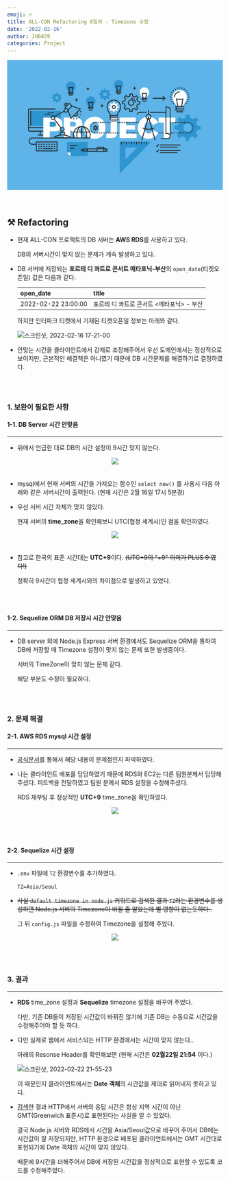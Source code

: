 ```yaml
---
emoji: 🔥
title: ALL-CON Refactoring 8일차 - Timezone 수정
date: '2022-02-16'
author: JH8459
categories: Project
---
```


![github-blog.png](../../assets/common/project.jpeg)

<br>

## ⚒️ Refactoring

- 현재 ALL-CON 프로젝트의 DB 서버는 **AWS RDS**를 사용하고 있다.

  DB의 서버시간이 맞지 않는 문제가 계속 발생하고 있다.

- DB 서버에 저장되는 **포르테 디 콰트로 콘서트 메타포닉-부산**의 `open_date`(티켓오픈일) 값은 다음과 같다.

  | open_date           | title                                     |
  | ------------------- | ----------------------------------------- |
  | 2022-02-22 23:00:00 | 포르테 디 콰트로 콘서트 <메타포닉> - 부산 |

  하지만 인터파크 티켓에서 기재된 티켓오픈일 정보는 아래와 같다.

  ![스크린샷, 2022-02-16 17-21-00](https://user-images.githubusercontent.com/83164003/154224099-785d11be-21dc-4b9f-b240-77bf0ee109f6.png)

- 안맞는 시간을 클라이언트에서 강제로 조정해주어서 우선 도메인에서는 정상적으로 보이지만, 근본적인 해결책은 아니였기 때문에 DB 시간문제를 해결하기로 결정하였다.

<br>
<br>

### 1. 보완이 필요한 사항

#### 1-1. DB Server 시간 안맞음

---

- 위에서 언급한 대로 DB의 시간 설정이 9시간 맞지 않는다.

<center><img src="https://user-images.githubusercontent.com/83164003/154257426-7ad705ef-b155-454d-9d1a-97a160f118a7.png"/></center><br>

- mysql에서 현재 서버의 시간을 가져오는 함수인 `select now()` 를 사용시 다음 아래와 같은 서버시간이 출력된다. (현재 시간은 2월 16일 17시 5분경)

- 우선 서버 시간 자체가 맞지 않았다.

  현재 서버의 **time_zone**을 확인해보니 UTC(협정 세계시)인 점을 확인하였다.

<center><img src="https://user-images.githubusercontent.com/83164003/154258039-72e3fb49-c5c9-4508-8b28-e7ab0b3041f0.png"/></center><br>

- 참고로 한국의 표준 시간대는 **UTC+9**이다. ~~(UTC+9의 "+9" 의미가 PLUS 9 였다!)~~

  정확히 9시간이 협정 세계시와의 차이점으로 발생하고 있었다.

<br>
<br>

#### 1-2. Sequelize ORM DB 저장시 시간 안맞음

---

- DB server 외에 Node.js Express 서버 환경에서도 Sequelize ORM을 통하여 DB에 저장할 때 Timezone 설정이 맞지 않는 문제 또한 발생중이다.

  서버의 TimeZone이 맞지 않는 문제 같다.

  해당 부분도 수정이 필요하다.

<br>
<br>

### 2. 문제 해결

#### 2-1. AWS RDS mysql 시간 설정

---

- <a href="https://aws.amazon.com/ko/premiumsupport/knowledge-center/rds-change-time-zone/">공식문서</a>를 통해서 해당 내용이 문제점인지 파악하였다.

- 나는 클라이언트 배포를 담당하였기 때문에 RDS와 EC2는 다른 팀원분께서 담당해주셨다. 피드백을 전달하였고 팀원 분께서 RDS 설정을 수정해주셨다.

  RDS 재부팅 후 정상적인 **UTC+9** time_zone을 확인하였다.

<center><img src="https://user-images.githubusercontent.com/83164003/154259305-b575d7e9-e444-4494-8f70-13d2f72039d0.png"/></center><br>

<br>
<br>

#### 2-2. Sequelize 시간 설정

---

- `.env` 파일에 `TZ` 환경변수를 추가하였다.

  ```
  TZ=Asia/Seoul
  ```

- ~~사실 `default timezone in node.js` 키워드로 검색한 결과 `TZ`라는 환경변수를 생성하면 Node.js 서버의 Timezone이 바뀔 줄 알았는데 별 영향이 없는듯하다..~~

  그 뒤 `config.js` 파일을 수정하여 Timezone을 설정해 주었다.

<center><img src="https://user-images.githubusercontent.com/83164003/155133723-64ffd8fd-1f9f-4e66-ad9c-7b66a9ee0d40.png"/></center><br>

<br>
<br>

### 3. 결과

---

- **RDS** time_zone 설정과 **Sequelize** timezone 설정을 바꾸어 주었다.

  다만, 기존 DB들이 저장된 시간값이 바뀌진 않기에 기존 DB는 수동으로 시간값을 수정해주어야 할 듯 하다.

- 다만 실제로 웹에서 서비스되는 HTTP 환경에서는 시간이 맞지 않는다..

  아래의 Resonse Header를 확인해보면 (현재 시간은 **02월22일 21:54** 이다.)

  ![스크린샷, 2022-02-22 21-55-23](https://user-images.githubusercontent.com/83164003/155144617-60a2f5bd-7cec-4f99-b077-336e6450122f.png)

  이 때문인지 클라이언트에서는 **Date 객체**의 시간값을 제대로 읽어내지 못하고 있다.

- <a href="https://developer.mozilla.org/ko/docs/Web/HTTP/Headers/Date" target="_blank">검색</a>한 결과 HTTP에서 서버의 응답 시간은 항상 지역 시간이 아닌 GMT(Greenwich 표준시)로 표현된다는 사실을 알 수 있었다.

  결국 Node.js 서버와 RDS에서 시간을 Asia/Seoul값으로 바꾸어 주어서 DB에는 시간값이 잘 저장되지만, HTTP 환경으로 배포된 클라이언트에서는 GMT 시간대로 표현되기에 Date 객체의 시간이 맞지 않았다.

  때문에 9시간을 더해주어서 DB에 저장된 시간값을 정상적으로 표현할 수 있도록 코드를 수정해주었다.

<br>
<br>
